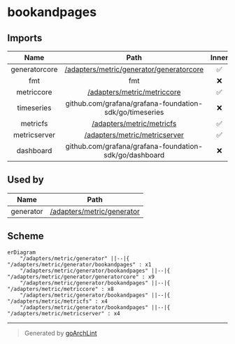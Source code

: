 # bookandpages

## Imports

|     Name      |                             Path                             | Inner | Count |
|:-------------:|:------------------------------------------------------------:|:-----:|:-----:|
| generatorcore | [/adapters/metric/generator/generatorcore](generatorcore.md) |  ✅   |   9   |
|      fmt      |                             fmt                              |  ❌   |   8   |
|  metriccore   |       [/adapters/metric/metriccore](../metriccore.md)        |  ✅   |   8   |
|  timeseries   |   github.com/grafana/grafana-foundation-sdk/go/timeseries    |  ❌   |   8   |
|   metricfs    |         [/adapters/metric/metricfs](../metricfs.md)          |  ✅   |   4   |
| metricserver  |     [/adapters/metric/metricserver](../metricserver.md)      |  ✅   |   4   |
|   dashboard   |    github.com/grafana/grafana-foundation-sdk/go/dashboard    |  ❌   |   1   |

## Used by

|   Name    |                     Path                      |
|:---------:|:---------------------------------------------:|
| generator | [/adapters/metric/generator](../generator.md) |

## Scheme

```mermaid
erDiagram
    "/adapters/metric/generator" ||--|{ "/adapters/metric/generator/bookandpages" : x1
    "/adapters/metric/generator/bookandpages" ||--|{ "/adapters/metric/generator/generatorcore" : x9
    "/adapters/metric/generator/bookandpages" ||--|{ "/adapters/metric/metriccore" : x8
    "/adapters/metric/generator/bookandpages" ||--|{ "/adapters/metric/metricfs" : x4
    "/adapters/metric/generator/bookandpages" ||--|{ "/adapters/metric/metricserver" : x4
```

---

> Generated by [goArchLint](https://github.com/gbh007/goarchlint)

